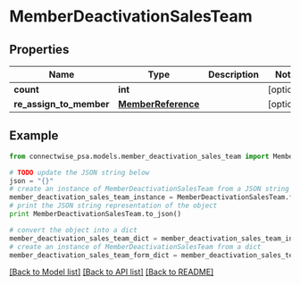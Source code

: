 # MemberDeactivationSalesTeam


## Properties
Name | Type | Description | Notes
------------ | ------------- | ------------- | -------------
**count** | **int** |  | [optional] 
**re_assign_to_member** | [**MemberReference**](MemberReference.md) |  | [optional] 

## Example

```python
from connectwise_psa.models.member_deactivation_sales_team import MemberDeactivationSalesTeam

# TODO update the JSON string below
json = "{}"
# create an instance of MemberDeactivationSalesTeam from a JSON string
member_deactivation_sales_team_instance = MemberDeactivationSalesTeam.from_json(json)
# print the JSON string representation of the object
print MemberDeactivationSalesTeam.to_json()

# convert the object into a dict
member_deactivation_sales_team_dict = member_deactivation_sales_team_instance.to_dict()
# create an instance of MemberDeactivationSalesTeam from a dict
member_deactivation_sales_team_form_dict = member_deactivation_sales_team.from_dict(member_deactivation_sales_team_dict)
```
[[Back to Model list]](../README.md#documentation-for-models) [[Back to API list]](../README.md#documentation-for-api-endpoints) [[Back to README]](../README.md)


